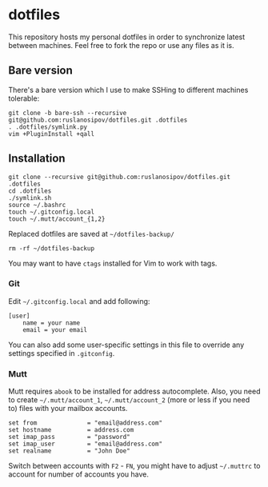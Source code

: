 # dotfiles

This repository hosts my personal dotfiles in order to synchronize latest
between machines. Feel free to fork the repo or use any files as it is.

## Bare version

There's a bare version which I use to make SSHing to different machines tolerable:

    git clone -b bare-ssh --recursive git@github.com:ruslanosipov/dotfiles.git .dotfiles
    . .dotfiles/symlink.py
    vim +PluginInstall +qall

## Installation

    git clone --recursive git@github.com:ruslanosipov/dotfiles.git .dotfiles
    cd .dotfiles
    ./symlink.sh
    source ~/.bashrc
    touch ~/.gitconfig.local
    touch ~/.mutt/account_{1,2}

Replaced dotfiles are saved at `~/dotfiles-backup/`

    rm -rf ~/dotfiles-backup

You may want to have `ctags` installed for Vim to work with tags.

### Git

Edit `~/.gitconfig.local` and add following:

    [user]
        name = your name
        email = your email

You can also add some user-specific settings in this file to override any
settings specified in `.gitconfig`.

### Mutt

Mutt requires `abook` to be installed for address autocomplete. Also, you need
to create `~/.mutt/account_1`, `~/.mutt/account_2` (more or less if you need
to) files with your mailbox accounts.

    set from              = "email@address.com"
    set hostname          = address.com
    set imap_pass         = "password"
    set imap_user         = "email@address.com"
    set realname          = "John Doe"

Switch between accounts with `F2` - `FN`, you might have to adjust `~/.muttrc`
to account for number of accounts you have.
